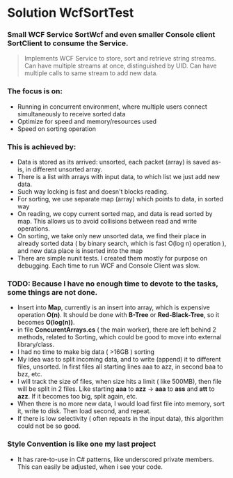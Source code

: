 # Solution WcfSortTest

### Small WCF Service **SortWcf** and even smaller Console client **SortClient** to consume the Service.
>Implements WCF Service to store, sort and retrieve string streams.
Can have multiple streams at once, distinguished by UID.
Can have multiple calls to same stream to add new data.

### The focus is on:
* Running in concurrent environment, where multiple users connect simultaneously to receive sorted data
* Optimize for speed and memory/resources used
* Speed on sorting operation

### This is achieved by:
* Data is stored as its arrived: unsorted, each packet (array) is saved as-is, in different unsorted array.
* There is a list with arrays with input data, to which list we just add new data. 
* Such way locking is fast and doesn't blocks reading.
* For sorting, we use separate map (array) which points to data, in sorted way
* On reading, we copy current sorted map, and data is read sorted by map. This allows us to avoid collisions between read and write operations.
* On sorting, we take only new unsorted data, we find their place in already sorted data ( by binary search, which is fast O(log n) operation ), and new data place is inserted into the map
* There are simple nunit tests. I created them mostly for purpose on debugging. Each time to run WCF and Console Client was slow.

### TODO: Because I have no enough time to devote to the tasks, some things are not done.
* Insert into **Map**, currently is an insert into array, which is expensive operation **O(n)**. It should be done with **B-Tree** or **Red-Black-Tree**, so it becomes **O(log(n))**.
* in file **ConcurentArrays.cs** ( the main worker), there are left behind 2 methods, related to Sorting, which could be good to move into external library/class.
* I had no time to make big data ( >16GB ) sorting
* My idea was to split incoming data, and to write (append) it to different files, unsorted. In first files all starting lines aaa to azz, in second baa to bzz, etc.
* I will track the size of files, when size hits a limit ( like 500MB), then file will be split in 2 files. Like starting  **aaa** to **azz** -> **aaa** to **ass** and **att** to **azz**. If it becomes too big, split again, etc.
* When there is no more new data, I would load first file into memory, sort it, write to disk. Then load second, and repeat.
* If there is low selectivity ( often repeats in the input data), this algorithm could not be so good.

### Style Convention is like one my last project
* It has rare-to-use in C# patterns, like underscored private members. This can easily be adjusted, when i see your code.
